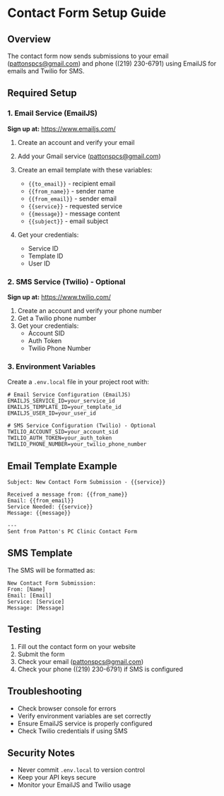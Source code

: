 # Contact Form Setup Guide

## Overview
The contact form now sends submissions to your email (pattonspcs@gmail.com) and phone ((219) 230-6791) using EmailJS for emails and Twilio for SMS.

## Required Setup

### 1. Email Service (EmailJS)
**Sign up at:** https://www.emailjs.com/

1. Create an account and verify your email
2. Add your Gmail service (pattonspcs@gmail.com)
3. Create an email template with these variables:
   - `{{to_email}}` - recipient email
   - `{{from_name}}` - sender name
   - `{{from_email}}` - sender email
   - `{{service}}` - requested service
   - `{{message}}` - message content
   - `{{subject}}` - email subject

4. Get your credentials:
   - Service ID
   - Template ID
   - User ID

### 2. SMS Service (Twilio) - Optional
**Sign up at:** https://www.twilio.com/

1. Create an account and verify your phone number
2. Get a Twilio phone number
3. Get your credentials:
   - Account SID
   - Auth Token
   - Twilio Phone Number

### 3. Environment Variables
Create a `.env.local` file in your project root with:

```env
# Email Service Configuration (EmailJS)
EMAILJS_SERVICE_ID=your_service_id
EMAILJS_TEMPLATE_ID=your_template_id
EMAILJS_USER_ID=your_user_id

# SMS Service Configuration (Twilio) - Optional
TWILIO_ACCOUNT_SID=your_account_sid
TWILIO_AUTH_TOKEN=your_auth_token
TWILIO_PHONE_NUMBER=your_twilio_phone_number
```

## Email Template Example
```
Subject: New Contact Form Submission - {{service}}

Received a message from: {{from_name}}
Email: {{from_email}}
Service Needed: {{service}}
Message: {{message}}

---
Sent from Patton's PC Clinic Contact Form
```

## SMS Template
The SMS will be formatted as:
```
New Contact Form Submission:
From: [Name]
Email: [Email]
Service: [Service]
Message: [Message]
```

## Testing
1. Fill out the contact form on your website
2. Submit the form
3. Check your email (pattonspcs@gmail.com)
4. Check your phone ((219) 230-6791) if SMS is configured

## Troubleshooting
- Check browser console for errors
- Verify environment variables are set correctly
- Ensure EmailJS service is properly configured
- Check Twilio credentials if using SMS

## Security Notes
- Never commit `.env.local` to version control
- Keep your API keys secure
- Monitor your EmailJS and Twilio usage 
